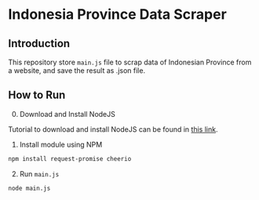 # Indonesia Province Data Scraper

## Introduction

This repository store `main.js` file to scrap data of Indonesian Province from a website, and save the result as .json file.

## How to Run

0. Download and Install NodeJS

Tutorial to download and install NodeJS can be found in [this link](https://nodejs.org/en/download).

1. Install module using NPM

```bash
npm install request-promise cheerio
```

2. Run `main.js`

```bash
node main.js
```
